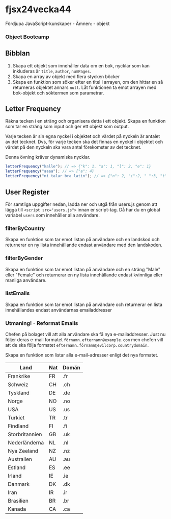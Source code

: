 # fjsx24vecka44

Fördjupa JavaScript-kunskaper - Ämnen: - objekt

### Object Bootcamp

## Bibblan

1. Skapa ett objekt som innehåller data om en bok, nycklar som kan inkluderas är `title`, `author`, `numPages`.
2. Skapa en array av objekt med flera stycken böcker
3. Skapa en funktion som söker efter en titel i arrayen, om den hittar en så returneras objektet annars `null`. Låt funktionen ta emot arrayen med bok-objekt och söktermen som parametrar.

## Letter Frequency

Räkna tecken i en sträng och organisera detta i ett objekt.
Skapa en funktion som tar en sträng som input och ger ett objekt som output.

Varje tecken är sin egna nyckel i objektet och värdet på nyckeln är antalet av det tecknet. Dvs, för varje tecken ska det finnas en nyckel i objektet och värdet på den nyckeln ska vara antal förekomster av det tecknet.

Denna övning kräver dynamiska nycklar.

```js
letterFrequency("kalle"); // => {"k": 1. "a": 1, "l": 2, "e": 1}
letterFrequency("aaaa"); // => {"a": 4}
letterFrequency("ni talar bra latin"); // => {"n": 2, "i":2, " ":3, "t":2, "a":4,"l": 2,"r":2", "b":1 }
```

## User Register

För samtliga uppgifter nedan, ladda ner och utgå från users.js genom att lägga till
`<script src="users.js">` innan er script-tag. Då har du en global variabel `users` som innehåller alla användare.

### filterByCountry

Skapa en funktion som tar emot listan på användare och en landskod och returnerar en ny lista innehållande endast användare med den landskoden.

### filterByGender

Skapa en funktion som tar emot listan på användare och en sträng "Male" eller "Female" och returnerar en ny lista innehållande endast kvinnliga eller manliga användare.

### listEmails

Skapa en funktion som tar emot listan på användare och returnerar en lista innehållandes endast användarnas emailaddresser

### Utmaning! - Reformat Emails

Chefen på bolaget vill att alla användare ska få nya e-mailaddresser.
Just nu följer deras e-mail formatet `förnamn.efternamn@example.com`
men chefen vill att de ska följa formatet `efternamn.förnamn@evilcorp.countrydomain`.

Skapa en funktion som listar alla e-mail-adresser enligt det nya formatet.

| Land           | Nat | Domän |
| -------------- | --- | ----- |
| Frankrike      | FR  | .fr   |
| Schweiz        | CH  | .ch   |
| Tyskland       | DE  | .de   |
| Norge          | NO  | .no   |
| USA            | US  | .us   |
| Turkiet        | TR  | .tr   |
| Findland       | FI  | .fi   |
| Storbritannien | GB  | .uk   |
| Nederländerna  | NL  | .nl   |
| Nya Zeeland    | NZ  | .nz   |
| Australien     | AU  | .au   |
| Estland        | ES  | .ee   |
| Irland         | IE  | .ie   |
| Danmark        | DK  | .dk   |
| Iran           | IR  | .ir   |
| Brasilien      | BR  | .br   |
| Kanada         | CA  | .ca   |

